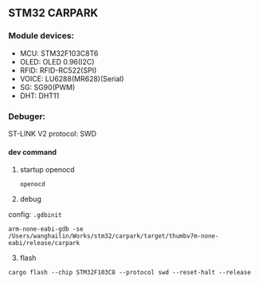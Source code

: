 ## STM32 CARPARK

### Module devices:

- MCU: STM32F103C8T6
- OLED: OLED 0.96(I2C)
- RFID: RFID-RC522(SPI)
- VOICE: LU6288(MR628)(Serial)
- SG: SG90(PWM)
- DHT: DHT11

### Debuger:

ST-LINK V2
protocol: SWD

#### dev command

1. startup openocd

   ```shell
   openocd
   ```

2. debug

  config: `.gdbinit`
  ```shell
  arm-none-eabi-gdb -se /Users/wanghailin/Works/stm32/carpark/target/thumbv7m-none-eabi/release/carpark
  ```

3. flash

  ```shell
  cargo flash --chip STM32F103C8 --protocol swd --reset-halt --release
  ```
